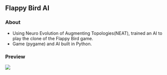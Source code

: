 ## Flappy Bird AI

### About
 - Using Neuro Evolution of Augmenting Topologies(NEAT), trained an AI to play the clone of the Flappy Bird game. 
 - Game (pygame) and AI built in Python.

### Preview
![](./bird.gif)